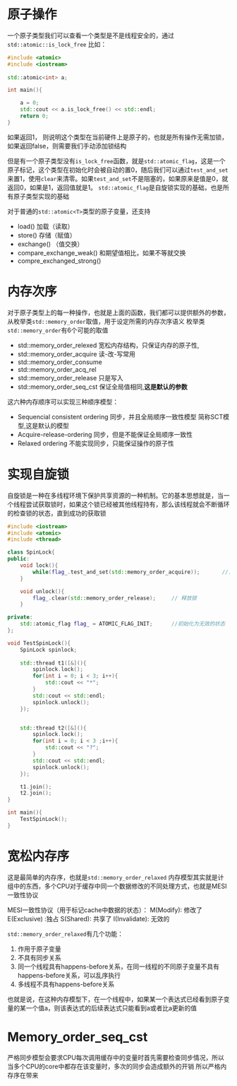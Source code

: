 # 原子操作
一个原子类型我们可以查看一个类型是不是线程安全的，通过`std::atomic::is_lock_free`
比如：
```c++
#include <atomic>
#include <iostream>
  
std::atomic<int> a;

int main(){

    a = 0;
    std::cout << a.is_lock_free() << std::endl;
    return 0;
}
```
如果返回1， 则说明这个类型在当前硬件上是原子的，也就是所有操作无需加锁，如果返回false，则需要我们手动添加锁结构

但是有一个原子类型没有`is_lock_free`函数，就是`std::atomic_flag`，这是一个原子标记，这个类型在初始化时会被自动的置0，随后我们可以通过`test_and_set`来置1，使用`clear`来清零。如果`test_and_set`不是阻塞的，如果原来是值是0，就返回0，如果是1，返回值就是1。
`std::atomic_flag`是自旋锁实现的基础，也是所有原子类型实现的基础

对于普通的`std::atomic<T>`类型的原子变量，还支持
* load()            加载（读取）
* store()          存储（赋值）
* exchange()      （值交换）
* compare_exchange_weak()      和期望值相比，如果不等就交换
* compre_exchanged_strong()

# 内存次序
对于原子类型上的每一种操作，也就是上面的函数，我们都可以提供额外的参数，从枚举类`std::memory_order`取值，用于设定所需的内存次序语义
枚举类`std::memory_order`有6个可能的取值
* std::memory_order_relexed     宽松内存结构，只保证内存的原子性,
* std::memory_order_acquire   读-改-写常用
* std::memory_order_consume
* std::memory_order_acq_rel
* std::memory_order_release   只是写入
* std::memory_order_seq_cst      保证全局值相同,**这是默认的参数**

这六种内存顺序可以实现三种顺序模型：
* Sequencial consistent ordering 同步，并且全局顺序一致性模型 简称SCT模型,这是默认的模型
*  Acquire-release-ordering 同步，但是不能保证全局顺序一致性
* Relaxed ordering 不能实现同步，只能保证操作的原子性

# 实现自旋锁
自旋锁是一种在多线程环境下保护共享资源的一种机制。它的基本思想就是，当一个线程尝试获取锁时，如果这个锁已经被其他线程持有，那么该线程就会不断循环的检查锁的状态，直到成功的获取锁
```C++
#include <iostream>
#include <atomic>
#include <thread>

class SpinLock{
public:
    void lock(){
        while(flag_.test_and_set(std::memory_order_acquire));       //自旋等待，直到成功获取锁
    }

    void unlock(){
        flag_.clear(std::memory_order_release);     // 释放锁
    }

private:
    std::atomic_flag flag_ = ATOMIC_FLAG_INIT;      //初始化为无效的状态
};

void TestSpinLock(){
    SpinLock spinlock;
    
    std::thread t1([&](){
        spinlock.lock();
        for(int i = 0; i < 3; i++){
            std::cout << "*";           
        }
        std::cout << std::endl;
        spinlock.unlock();
    });


    std::thread t2([&](){
        spinlock.lock();
        for(int i = 0; i < 3 ;i++){
            std::cout << "?";
        }
        std::cout << std::endl;
        spinlock.unlock();
    });

    t1.join();
    t2.join();
}

int main(){
    TestSpinLock();
}
```

# 宽松内存序
这是最简单的内存序，也就是`std::memory_order_relaxed`
内存模型其实就是计组中的东西，多个CPU对于缓存中同一个数据修改的不同处理方式，也就是MESI一致性协议

MESI一致性协议（用于标记cache中数据的状态）：
M(Modify): 修改了
E(Exclusive) :独占
S(Shared): 共享了
I(Invalidate): 无效的

`std::memory_order_relaxed`有几个功能：
1. 作用于原子变量
2. 不具有同步关系
3. 同一个线程具有happens-before关系，在同一线程的不同原子变量不具有happens-before关系，可以乱序执行
4. 多线程不具有happens-before关系

也就是说，在这种内存模型下，在一个线程中，如果某一个表达式已经看到原子变量的某一个值a，则该表达式的后续表达式只能看到a或者比a更新的值

# Memory_order_seq_cst
严格同步模型会要求CPU每次调用缓存中的变量时首先需要检查同步情况，所以当多个CPU的core中都存在该变量时，多次的同步会造成额外的开销
所以严格内存序在带来